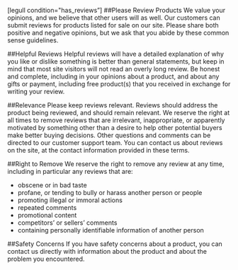 [legull condition="has_reviews”]
##Please Review Products
We value your opinions, and we believe that other users will as well.  Our customers can submit reviews for products listed for sale on our site.  Please share both positive and negative opinions, but we ask that you abide by these common sense guidelines.

##Helpful Reviews
Helpful reviews will have a detailed explanation of why you like or dislike something is better than general statements, but keep in mind that most site visitors will not read an overly long review.  Be honest and complete, including in your opinions about a product, and about any gifts or payment, including free product(s) that you received in exchange for writing your review.

##Relevance
Please keep reviews relevant.  Reviews should address the product being reviewed, and should remain relevant.  We reserve the right at all times to remove reviews that are irrelevant, inappropriate, or apparently motivated by something other than a desire to help other potential buyers make better buying decisions.  Other questions and comments can be directed to our customer support team.  You can contact us about reviews on the site, at the contact information provided in these terms.

##Right to Remove
We reserve the right to remove any review at any time, including in particular any reviews that are:

- obscene or in bad taste
- profane, or tending to bully or harass another person or people
- promoting illegal or immoral actions
- repeated comments
- promotional content
- competitors’ or sellers’ comments
- containing personally identifiable information of another person

##Safety Concerns
If you have safety concerns about a product, you can contact us directly with information about the product and about the problem you encountered.  
